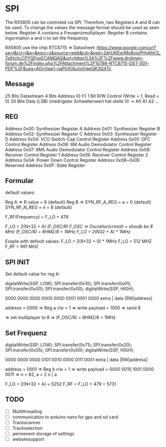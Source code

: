 # SPI
The RX5805 can be controled via SPI. Therefore, two Registers A and B can be used.
To change the values the message format should be used as seen below.
Register A contains a Freuqenzmultiplayer. Regsiter B contains ingormation a and n to
set the frequenzy

RX5805 use the chip RTC6715 => Datasheet: https://www.google.com/url?sa=t&rct=j&q=&esrc=s&source=web&cd=&ved=2ahUKEwjMo8viuPHyAhV3_7sIHchcCPYQFnoECAMQAQ&url=https%3A%2F%2Fwww.drohnen-forum.de%2Findex.php%2FAttachment%2F10786-RTC6715-DST-001-PDF%2F&usg=AOvVaw1-naPhXObJroVweQK3Q4Tc

## Message
25 Bits Datastream 
4  Bits Address (0-F)
1  Bit  R/W Control (Write = 1, Read = 0)
20 Bits Data (LSB) (niedrigster Schwellenwert hat stelle 0) -> A0 A1 A2 ...


## REG
Address 0x00: Synthesizer Register A
Address 0x01: Synthesizer Register B
Address 0x02: Synthesizer Register C
Address 0x03: Synthesizer Register D
Address 0x04: VCO Switch-Cap Control Register
Address 0x05: DFC Control Register
Address 0x06: 6M Audio Demodulator Control Register
Address 0x07: 6M5 Audio Demodulator Control Register
Address 0x08: Receiver Control Register 1
Address 0x09: Receiver Control Register 2
Address 0x0A: Power Down Control Register
Address 0x0B~0x0E: Reserved
Address 0x0F: State Register

## Formular
default values:

Reg A => 	R value = 8 (default)
Reg B => 	SYN_RF_A_REG = a = 0 (default)
			SYN_RF_N_REG = n = 8 (default)

F_RF(Frequency) = F_LO + 479

F_LO = 		2(N*32 + A) *(F_OSC/R)
F_OSC =>	Oscialtor(cristal) = shoulb be 8 MHz
			(F_OSC/R) = 8HMZ/8 = 1MHz
F_LO = 		2(N*32 + A) * 1MHz

Exaple with defoult values:
F_LO = 2(8*32 + 0) * 1MHz
F_LO = 512 MHZ
F_RF = 991 MHZ

## SPI INIT
Set default value for reg A:

digitalWrite(SSP, LOW);
SPI.transfer(0x10);
SPI.transfer(0x01);
SPI.transfer(0x00);
SPI.transfer(0x00);
digitalWrite(SSP, HIGH);

0000 0000 0000 0000 0000 0001 0001 0000
extra  |				data    |RW|address|

address = 0000 	=> Reg a
r/w	= 1			=> write
payload	= 1000	=> send 8

=> set multiplayer to 8 => (F_OSC/R) = 8HMZ/8 = 1MHz

## Set Frequenz
digitalWrite(SSP, LOW);
SPI.transfer(0x71);
SPI.transfer(0x20);
SPI.transfer(0x05);
SPI.transfer(0x00);
digitalWrite(SSP, HIGH);

0000 0000 0000 0101 0010 0000 0111 0001
extra  |				data    |RW|address|

address = 0001 	=> Reg b
r/w	= 1			=> write
payload	= 0000 0010 1001 0000 0011	=> n = 82, a = 2
				n		  | a

F_LO = 		2(N*32 + A)	= 5252
F_RF = 		F_LO + 479	= 5731


## TODO
* [ ] Multithreading
* [ ] communication to arduino nano for gps and sd card
* [ ] Trackscanner
* [ ] Trackselection
* [ ] permenent storage of settings
* [ ] websitesupport